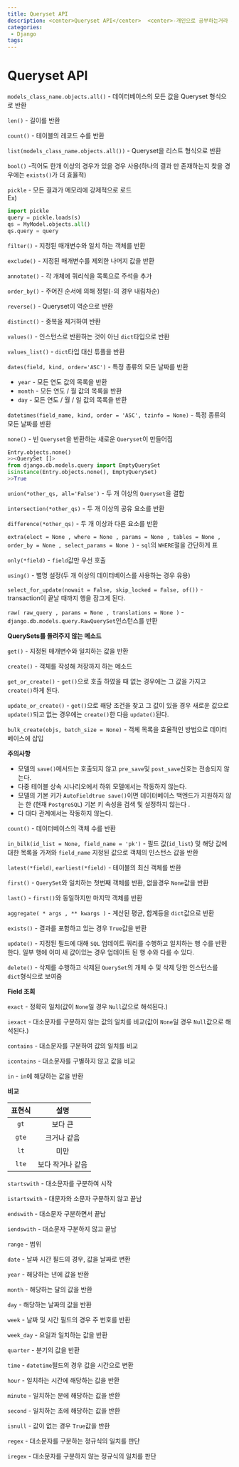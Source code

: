```yaml
---
title: Queryset API
description: <center>Queryset API</center>  <center>-개인으로 공부하는거라 사실과 다를 수 있음.-<center>
categories:
 - Django
tags:
---
```


# Queryset API

`models_class_name.objects.all()` - 데이터베이스의 모든 값을 Queryset 형식으로 반환

`len()` - 길이를 반환

`count()` - 테이블의 레코드 수를 반환

`list(models_class_name.objects.all())` - Queryset을 리스트 형식으로 반환

`bool()` -적어도 한개 이상의 경우가 있을 경우 사용(하나의 결과 만 존재하는지 찾을 경우에는 `exists()`가 더 효율적)

`pickle` - 모든 결과가 메모리에 강제적으로 로드  
Ex)
```python
import pickle
query = pickle.loads(s)   
qs = MyModel.objects.all()
qs.query = query          
```

`filter()` - 지정된 매개변수와 일치 하는 객체를 반환

`exclude()` - 지정된 매개변수를 제외한 나머지 값을 반환

`annotate()` - 각 개체에 쿼리식을 목록으로 주석을 추가

`order_by()` - 주어진 순서에 의해 정렬(`-`의 경우 내림차순)

`reverse()` - Queryset이 역순으로 반환

`distinct()` - 중복을 제거하여 반환

`values()` - 인스턴스로 반환하는 것이 아닌   `dict`타입으로 반환

`values_list()` - `dict`타입 대신 튜플을 반환

`dates(field, kind, order='ASC')` - 특정 종류의 모든 날짜를 반환  

* `year` - 모든 연도 값의 목록을 반환
* `month` - 모든 연도 / 월 값의 목록을 반환
* `day` - 모든 연도 / 월 / 일 값의 목록을 반환

`datetimes(field_name, kind, order = 'ASC', tzinfo = None)` - 특정 종류의 모든 날짜를 반환

`none()` - 빈 `Queryset`을 반환하는 새로운 `Queryset`이 만들어짐

```python
Entry.objects.none()
>><QuerySet []>
from django.db.models.query import EmptyQuerySet
isinstance(Entry.objects.none(), EmptyQuerySet)
>>True
```

`union(*other_qs, all='False')` - 두 개 이상의 `Queryset`을 결합

`intersection(*other_qs)` - 두 개 이상의 공유 요소를 반환

`difference(*other_qs)` - 두 개 이상과 다른 요소를 반환

`extra(elect = None , where = None , params = None , tables = None , order_by = None , select_params = None )` - `sql`의 `WHERE`절을 간단하게 표

`only(*field)` - `field`값만 우선 호출

`using()` - 별명 설정(두 개 이상의 데이터베이스를 사용하는 경우 유용)

`select_for_update(nowait = False, skip_locked = False, of())` - transaction이 끝날 때까지 행을 잠그게 된다.

`raw( raw_query , params = None , translations = None )` - `django.db.models.query.RawQuerySet`인스턴스를 반환

**QuerySets를 돌려주지 않는 메소드**

`get()` - 지정된 매개변수와 일치하는 값을 반환

`create()` - 객체를 작성해 저장까지 하는 메소드

`get_or_create()` - `get()`으로 호출 하였을 때 없는 경우에는 그 값을 가지고 `create()`하게 된다.

`update_or_create()` - `get()`으로 해당 조건을 찾고 그 값이 있을 경우 새로운 값으로 `update()`되고 없는 경우에는 `create()`한 다음 `update()`된다.

`bulk_create(objs, batch_size = None)` - 객체 목록을 효율적인 방법으로 데이터베이스에 삽입

**주의사항**
* 모델의 `save()`메서드는 호출되지 않고 `pre_save`및 `post_save`신호는 전송되지 않는다.
* 다중 테이블 상속 시나리오에서 하위 모델에서는 작동하지 않는다.
* 모델의 기본 키가 `AutoFieldtrue save()`이면 데이터베이스 백엔드가 지원하지 않는 한 (현재 `PostgreSQL`) 기본 키 속성을 검색 및 설정하지 않는다 .
* 다 대다 관계에서는 작동하지 않는다.

`count()` - 데이터베이스의 객체 수를 반환

`in_bilk(id_list = None, field_name = 'pk')` - 필드 값(`id_list`) 및 해당 값에 대한 목록을 가져와 `field_name` 지정된 값으로 객체의 인스턴스 값을 반환

`latest(*field)`, `earliest(*field)` - 테이블의 최신 객체를 반환

`first()` - `QuerySet`와 일치하는 첫번째 객체를 반환, 없을경우 `None`값을 반환

`last()` - `first()`와 동일하지만 마지막 객체를 반환

`aggregate( * args , ** kwargs )` - 계산된 평균, 합계등을 `dict`값으로 반환

`exists()` - 결과를 포함하고 있는 경우 `True`값을 반환

`update()` - 지정된 필드에 대해 `SQL` 업데이트 쿼리를 수행하고 일치하는 행 수를 반환한다. 일부 행에 이미 새 값이있는 경우 업데이트 된 행 수와 다를 수 있다.

`delete()` - 삭제를 수행하고 삭제된 `QuerySet`의 개체 수 및 삭제 당한 인스턴스를 `dict`형식으로 보여줌

**Field 조회**

`exact` - 정확히 일치(값이 `None`일 경우 `Null`값으로 해석된다.)

`iexact` - 대소문자를 구분하지 않는 값의 일치를 비교(값이 `None`일 경우 `Null`값으로 해석된다.)

`contains` - 대소문자를 구분하여 값의 일치를 비교

`icontains` - 대소문자를 구별하지 않고 값을 비교

`in` - `in`에 해당하는 값을 반환

**비교**

|   표현식     |    설명    |
|:----------:|:--------:|
|    `gt`    |    보다 큰    |
|    `gte`    |    크거나 같음   |
|    `lt`    |    미만    |
|    `lte`    |    보다 작거나 같음    |

`startswith` - 대소문자를 구분하여 시작

`istartswith` - 대문자와 소문자 구분하지 않고 끝남

`endswith` - 대소문자 구분하면서 끝남

`iendswith` - 대소문자 구분하지 않고 끝남

`range` - 범위

`date` - 날짜 시간 필드의 경우, 값을 날짜로 변환

`year` - 해당하는 년에 값을 반환

`month` - 해당하는 달의 값을 반환

`day` - 해당하는 날짜의 값을 반환

`week` - 날짜 및 시간 필드의 경우 주 번호를 반환

`week_day` - 요일과 일치하는 값을 반환

`quarter` - 분기의 값을 반환

`time` - `datetime`필드의 경우 값을 시간으로 변환

`hour` - 일치하는 시간에 해당하는 값을 반환

`minute` - 일치하는 분에 해당하는 값을 반환

`second` - 일치하는 초에 해당하는 값을 반환

`isnull` - 값이 없는 경우 `True`값을 반환

`regex` - 대소문자를 구분하는 정규식의 일치를 판단

`iregex` - 대소문자를 구분하지 않는 정규식의 일치를 판단
